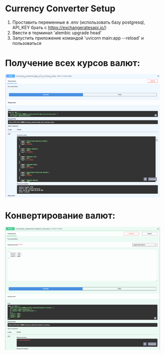 # Currency Converter Setup

1. Проставить переменные в .env (использовать базу postgresql, API_KEY брать с https://exchangeratesapi.io/)
2. Ввести в терминал 'alembic upgrade head'
3. Запустить приложение командой 'uvicorn main:app --reload' и пользоваться


# Получение всех курсов валют:
<img height="400" src="https://github.com/Lufa1u/Currency_Converter/blob/main/images/Screenshot_2.png?raw=true" width="600"/>

# Конвертирование валют:
<img height="400" src="https://github.com/Lufa1u/Currency_Converter/blob/main/images/Screenshot_1.png?raw=true" width="600"/>